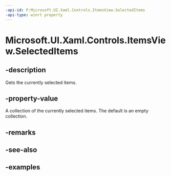 ```yaml
---
-api-id: P:Microsoft.UI.Xaml.Controls.ItemsView.SelectedItems
-api-type: winrt property
---
```


# Microsoft.UI.Xaml.Controls.ItemsView.SelectedItems

<!--
public System.Collections.Generic.IReadOnlyList<object> SelectedItems { get; }
-->


## -description

Gets the currently selected items.

## -property-value

A collection of the currently selected items. The default is an empty collection.

## -remarks

## -see-also

## -examples


